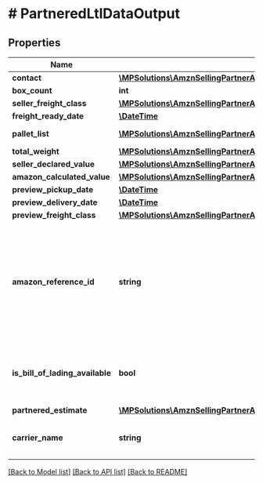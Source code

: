 # # PartneredLtlDataOutput

## Properties

Name | Type | Description | Notes
------------ | ------------- | ------------- | -------------
**contact** | [**\MPSolutions\AmznSellingPartnerApi\Models\FulfillmentInbound\Contact**](Contact.md) |  |
**box_count** | **int** |  |
**seller_freight_class** | [**\MPSolutions\AmznSellingPartnerApi\Models\FulfillmentInbound\SellerFreightClass**](SellerFreightClass.md) |  | [optional]
**freight_ready_date** | [**\DateTime**](\DateTime.md) |  |
**pallet_list** | [**\MPSolutions\AmznSellingPartnerApi\Models\FulfillmentInbound\Pallet[]**](Pallet.md) | A list of pallet information. |
**total_weight** | [**\MPSolutions\AmznSellingPartnerApi\Models\FulfillmentInbound\Weight**](Weight.md) |  |
**seller_declared_value** | [**\MPSolutions\AmznSellingPartnerApi\Models\FulfillmentInbound\Amount**](Amount.md) |  | [optional]
**amazon_calculated_value** | [**\MPSolutions\AmznSellingPartnerApi\Models\FulfillmentInbound\Amount**](Amount.md) |  | [optional]
**preview_pickup_date** | [**\DateTime**](\DateTime.md) |  |
**preview_delivery_date** | [**\DateTime**](\DateTime.md) |  |
**preview_freight_class** | [**\MPSolutions\AmznSellingPartnerApi\Models\FulfillmentInbound\SellerFreightClass**](SellerFreightClass.md) |  |
**amazon_reference_id** | **string** | A unique identifier created by Amazon that identifies this Amazon-partnered, Less Than Truckload/Full Truckload (LTL/FTL) shipment. |
**is_bill_of_lading_available** | **bool** | Indicates whether the bill of lading for the shipment is available. |
**partnered_estimate** | [**\MPSolutions\AmznSellingPartnerApi\Models\FulfillmentInbound\PartneredEstimate**](PartneredEstimate.md) |  | [optional]
**carrier_name** | **string** | The carrier for the inbound shipment. |

[[Back to Model list]](../../README.md#models) [[Back to API list]](../../README.md#endpoints) [[Back to README]](../../README.md)
